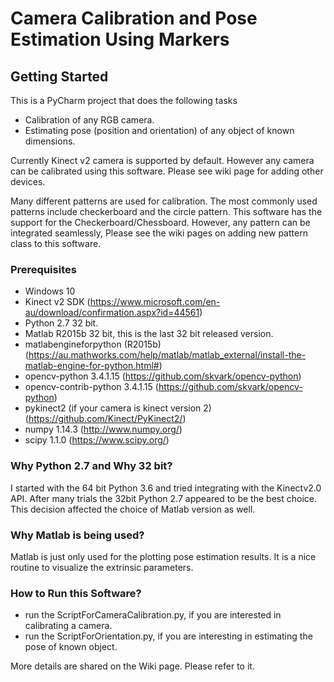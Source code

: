 # Camera Calibration and Pose Estimation Using Markers

## Getting Started
This is a PyCharm project that does the following tasks
*   Calibration of any RGB camera. 
*   Estimating pose (position and orientation) of any object of known dimensions. 

Currently Kinect v2 camera is supported by default. However any camera can be calibrated using this software. Please see wiki page for adding other devices.
 
Many different patterns are used for calibration. The most commonly used patterns include checkerboard and the circle pattern. This software has the support for the Checkerboard/Chessboard. However, any pattern can be integrated seamlessly, Please see the wiki pages on adding new pattern class to this software.

### Prerequisites
* Windows 10
* Kinect v2 SDK (https://www.microsoft.com/en-au/download/confirmation.aspx?id=44561)
* Python 2.7 32 bit.
* Matlab R2015b 32 bit, this is the last 32 bit released version.
* matlabengineforpython (R2015b) (https://au.mathworks.com/help/matlab/matlab_external/install-the-matlab-engine-for-python.html#)
* opencv-python 3.4.1.15 (https://github.com/skvark/opencv-python)
* opencv-contrib-python 3.4.1.15 (https://github.com/skvark/opencv-python)
* pykinect2 (if your camera is kinect version 2) (https://github.com/Kinect/PyKinect2/)
* numpy 1.14.3 (http://www.numpy.org/)
* scipy 1.1.0 (https://www.scipy.org/)

### Why Python 2.7 and Why 32 bit?
I started with the 64 bit Python 3.6 and tried integrating with the Kinectv2.0 API. After many trials the 32bit Python 2.7 appeared to be the best choice. This decision affected the choice of Matlab version as well.  

### Why Matlab is being used?
Matlab is just only used for the plotting pose estimation results. It is a nice routine to visualize the extrinsic parameters.

### How to Run this Software?
* run the ScriptForCameraCalibration.py, if you are interested in calibrating a camera.
* run the ScriptForOrientation.py, if you are interesting in estimating the pose of known object. 

More details are shared on the Wiki page. Please refer to it.


